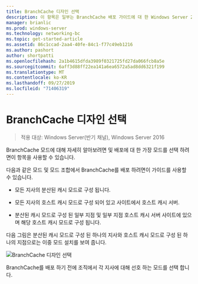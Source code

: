 ```yaml
---
title: BranchCache 디자인 선택
description: 이 항목은 일부는 BranchCache 배포 가이드에 대 한 Windows Server 2016, 지사에 WAN 대역폭 사용량을 최적화 하기 위해 분산 및 호스트 캐시 모드로 BranchCache를 배포 하는 방법을 보여 주는
manager: brianlic
ms.prod: windows-server
ms.technology: networking-bc
ms.topic: get-started-article
ms.assetid: 86c1ccad-2aa4-40fe-84c1-f77c49eb1216
ms.author: pashort
author: shortpatti
ms.openlocfilehash: 2a1b4615dfda3989f0321725fd27da066fcb8a5e
ms.sourcegitcommit: 6aff3d88ff22ea141a6ea6572a5ad8dd6321f199
ms.translationtype: MT
ms.contentlocale: ko-KR
ms.lasthandoff: 09/27/2019
ms.locfileid: "71406319"
---
```

# <a name="choosing-a-branchcache-design"></a>BranchCache 디자인 선택

>적용 대상: Windows Server(반기 채널), Windows Server 2016

BranchCache 모드에 대해 자세히 알아보려면 및 배포에 대 한 가장 모드를 선택 하려면이 항목을 사용할 수 있습니다.  
  
다음과 같은 모드 및 모드 조합에서 BranchCache를 배포 하려면이 가이드를 사용할 수 있습니다.  
  
-   모든 지사의 분산된 캐시 모드로 구성 됩니다.  
  
-   모든 지사의 호스트 캐시 모드로 구성 되어 있고 사이트에서 호스트 캐시 서버.  
  
-   분산된 캐시 모드로 구성 된 일부 지점 및 일부 지점 호스트 캐시 서버 사이트에 있으며 해당 호스트 캐시 모드로 구성 됩니다.  
  
다음 그림은 분산된 캐시 모드로 구성 된 하나의 지사와 호스트 캐시 모드로 구성 된 하나의 지점으로는 이중 모드 설치를 보여 줍니다.  
  
![BranchCache 디자인 선택](../../media/Choosing-a-BranchCache-Design/bc_new_modes.jpg)  
  
BranchCache를 배포 하기 전에 조직에서 각 지사에 대해 선호 하는 모드를 선택 합니다.  
  


